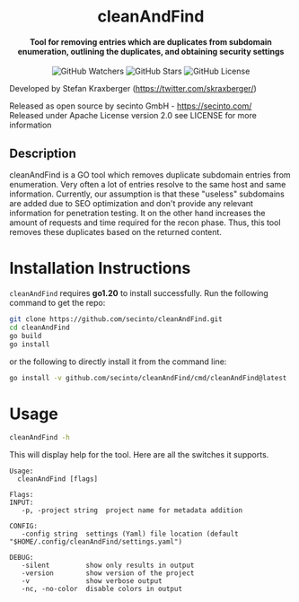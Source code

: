 <h1 align="center">cleanAndFind</h1>
<h4 align="center">Tool for removing entries which are duplicates from subdomain enumeration, outlining the duplicates, 
and obtaining security settings</h4>
<p align="center">
  
  <img src="https://img.shields.io/github/watchers/secinto/cleanAndFind?label=Watchers&style=for-the-badge" alt="GitHub Watchers">
  <img src="https://img.shields.io/github/stars/secinto/cleanAndFind?style=for-the-badge" alt="GitHub Stars">
  <img src="https://img.shields.io/github/license/secinto/cleanAndFind?style=for-the-badge" alt="GitHub License">
</p>

Developed by Stefan Kraxberger (https://twitter.com/skraxberger/)  

Released as open source by secinto GmbH - https://secinto.com/  
Released under Apache License version 2.0 see LICENSE for more information

Description
----
cleanAndFind is a GO tool which removes duplicate subdomain entries from enumeration. Very often a lot of 
entries resolve to the same host and same information. Currently, our assumption is that these "useless" subdomains 
are added due to SEO optimization and don't provide any relevant information for penetration testing. It on the other
hand increases the amount of requests and time required for the recon phase. Thus, this tool removes these duplicates based
on the returned content.

# Installation Instructions

`cleanAndFind` requires **go1.20** to install successfully. Run the following command to get the repo:

```sh
git clone https://github.com/secinto/cleanAndFind.git
cd cleanAndFind
go build
go install
```

or the following to directly install it from the command line:

```sh
go install -v github.com/secinto/cleanAndFind/cmd/cleanAndFind@latest
```

# Usage

```sh
cleanAndFind -h
```

This will display help for the tool. Here are all the switches it supports.


```console
Usage:
  cleanAndFind [flags]

Flags:
INPUT:
   -p, -project string  project name for metadata addition

CONFIG:
   -config string  settings (Yaml) file location (default "$HOME/.config/cleanAndFind/settings.yaml")

DEBUG:
   -silent         show only results in output
   -version        show version of the project
   -v              show verbose output
   -nc, -no-color  disable colors in output

